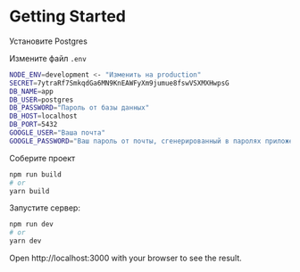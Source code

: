 # Getting Started

Установите Postgres

Измените файл `.env`

```sh
NODE_ENV=development <- "Изменить на production"
SECRET=7ytraRf7SmkqdGa6MN9KnEAWFyXm9jumue8fswVSXMXHwpsG
DB_NAME=app
DB_USER=postgres
DB_PASSWORD="Пароль от базы данных"
DB_HOST=localhost
DB_PORT=5432
GOOGLE_USER="Ваша почта"
GOOGLE_PASSWORD="Ваш пароль от почты, сгенерированный в паролях приложений Google"
```

Соберите проект

```sh
npm run build
# or
yarn build
```

Запустите сервер:

```sh
npm run dev
# or
yarn dev
```

Open http://localhost:3000 with your browser to see the result.
